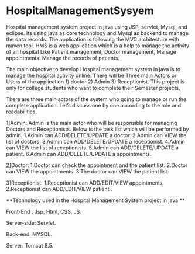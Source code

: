 # HospitalManagementSysyem
Hospital management system project in java using JSP, servlet, Mysql, and eclipse. Its using java as core technology and Mysql as backend to manage the data records. The application is following the MVC architecture with maven tool. HMS is a web application which is a help to manage the activity of an hospital Like Patient management, Doctor management, Manage appointments. Manage the records of patients.

The main objective to develop Hospital management system in java is to manage the hospital activity online. There will be Three main Actors or Users of the application 1) doctor 2) Admin 3) Receptionist. This project is only for college students who want to complete their Semester projects.

There are three main actors of the system who going to manage or run the complete application. Let’s discuss one by one according to the role and readabilities.

1]Admin: Admin is the main actor who will be responsible for managing Doctors and Receptionists. Below is the task list which will be performed by admin.
  1.Admin can ADD/DELETE/UPDATE a doctor.
  2.Admin can VIEW the list of doctors.
  3.Admin can ADD/DELETE/UPDATE a receptionist.
  4.Admin can VIEW the list of receptionists.
  5.Admin can ADD/DELETE/UPDATE a patient.
  6.Admin can ADD/DELETE/UPDATE a appointments.
  
2]Doctor:
   1.Doctor can check the appointment and the patient list.
   2.Doctor can VIEW the appointments.
   3.The doctor can VIEW the patient list.
   
3]Receptionist:
   1.Receptionist can ADD/EDIT/VIEW appointments.
   2.Receptionist can ADD/EDIT/VIEW patient .
   
   
**Technology used in the Hospital Management System project in java **

Front-End : Jsp, Html, CSS, JS.

Server-side: Servlet.

Back-end: MYSQL.

Server: Tomcat 8.5.
